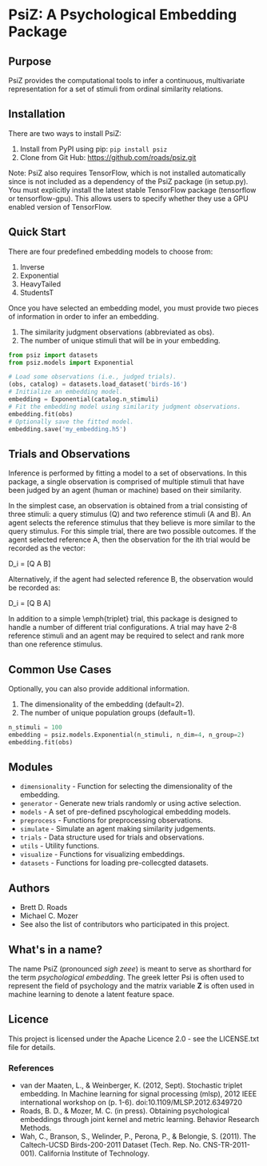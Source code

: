 # PsiZ: A Psychological Embedding Package

## Purpose
PsiZ provides the computational tools to infer a continuous, multivariate representation for a set of stimuli from ordinal similarity relations.

## Installation
There are two ways to install PsiZ:

1. Install from PyPI using pip: ``pip install psiz``
2. Clone from Git Hub: https://github.com/roads/psiz.git

Note: PsiZ also requires TensorFlow, which is not installed automatically since is not included as a dependency of the PsiZ package (in setup.py). You must explicitly install the latest stable TensorFlow package (tensorflow or tensorflow-gpu). This allows users to specify whether they use a GPU enabled version of TensorFlow.


## Quick Start
There are four predefined embedding models to choose from:

1. Inverse
2. Exponential
3. HeavyTailed
4. StudentsT

Once you have selected an embedding model, you must provide two pieces of information in order to infer an embedding.

1. The similarity judgment observations (abbreviated as obs).
2. The number of unique stimuli that will be in your embedding.

```python
from psiz import datasets
from psiz.models import Exponential

# Load some observations (i.e., judged trials).
(obs, catalog) = datasets.load_dataset('birds-16')
# Initialize an embedding model.
embedding = Exponential(catalog.n_stimuli)
# Fit the embedding model using similarity judgment observations.
embedding.fit(obs)
# Optionally save the fitted model.
embedding.save('my_embedding.h5')
```

## Trials and Observations
Inference is performed by fitting a model to a set of observations. In this package, a single observation is comprised of multiple stimuli that have been judged by an agent (human or machine) based on their similarity. 

In the simplest case, an observation is obtained from a trial consisting of three stimuli: a query stimulus (Q) and two reference stimuli (A and B). An agent selects the reference stimulus that they believe is more similar to the query stimulus. For this simple trial, there are two possible outcomes. If the agent selected reference A, then the observation for the ith trial would be recorded as the vector: 

D_i = [Q A B]

Alternatively, if the agent had selected reference B, the observation would be recorded as:

D_i = [Q B A]

In addition to a simple \emph{triplet} trial, this package is designed to handle a number of different trial configurations. A trial may have 2-8 reference stimuli and an agent may be required to select and rank more than one reference stimulus. 

## Common Use Cases
Optionally, you can also provide additional information.

1. The dimensionality of the embedding (default=2).
2. The number of unique population groups (default=1).

```python
n_stimuli = 100
embedding = psiz.models.Exponential(n_stimuli, n_dim=4, n_group=2)
embedding.fit(obs)
```

## Modules
* `dimensionality` - Function for selecting the dimensionality of the embedding.
* `generator` - Generate new trials randomly or using active selection.
* `models` - A set of pre-defined pscyhological embedding models.
* `preprocess` - Functions for preprocessing observations.
* `simulate` - Simulate an agent making similarity judgements.
* `trials` - Data structure used for trials and observations.
* `utils` - Utility functions.
* `visualize` - Functions for visualizing embeddings.
* `datasets` - Functions for loading pre-collecgted datasets.

## Authors
* Brett D. Roads
* Michael C. Mozer
* See also the list of contributors who participated in this project.

## What's in a name?
The name PsiZ (pronounced *sigh zeee*) is meant to serve as shorthard for the term *psychological embedding*. The greek letter Psi is often used to represent the field of psychology and the matrix variable **Z** is often used in machine learning to denote a latent feature space.

## Licence
This project is licensed under the Apache Licence 2.0 - see the LICENSE.txt file for details.

### References
* van der Maaten, L., & Weinberger, K. (2012, Sept). Stochastic triplet
   embedding. In Machine learning for signal processing (mlsp), 2012 IEEE
   international workshop on (p. 1-6). doi:10.1109/MLSP.2012.6349720
* Roads, B. D., & Mozer, M. C. (in press). Obtaining psychological
   embeddings through joint kernel and metric learning. Behavior Research
   Methods.
* Wah, C., Branson, S., Welinder, P., Perona, P., & Belongie, S. (2011). The
   Caltech-UCSD Birds-200-2011 Dataset (Tech. Rep. No. CNS-TR-2011-001).
   California Institute of Technology.
